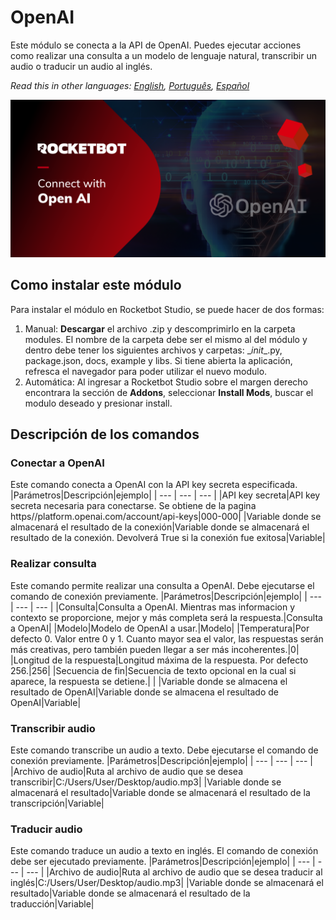 # OpenAI
  
Este módulo se conecta a la API de OpenAI. Puedes ejecutar acciones como realizar una consulta a un modelo de lenguaje natural, transcribir un audio o traducir un audio al inglés.  

*Read this in other languages: [English](Manual_OpenAI.md), [Português](Manual_OpenAI.pr.md), [Español](Manual_OpenAI.es.md)*

![banner](imgs/Banner_OpenAI.png)
## Como instalar este módulo
  
Para instalar el módulo en Rocketbot Studio, se puede hacer de dos formas:
1. Manual: __Descargar__ el archivo .zip y descomprimirlo en la carpeta modules. El nombre de la carpeta debe ser el mismo al del módulo y dentro debe tener los siguientes archivos y carpetas: \__init__.py, package.json, docs, example y libs. Si tiene abierta la aplicación, refresca el navegador para poder utilizar el nuevo modulo.
2. Automática: Al ingresar a Rocketbot Studio sobre el margen derecho encontrara la sección de **Addons**, seleccionar **Install Mods**, buscar el modulo deseado y presionar install.  


## Descripción de los comandos

### Conectar a OpenAI
  
Este comando conecta a OpenAI con la API key secreta especificada.
|Parámetros|Descripción|ejemplo|
| --- | --- | --- |
|API key secreta|API key secreta necesaria para conectarse. Se obtiene de la pagina https//platform.openai.com/account/api-keys|000-000|
|Variable donde se almacenará el resultado de la conexión|Variable donde se almacenará el resultado de la conexión. Devolverá True si la conexión fue exitosa|Variable|

### Realizar consulta
  
Este comando permite realizar una consulta a OpenAI. Debe ejecutarse el comando de conexión previamente.
|Parámetros|Descripción|ejemplo|
| --- | --- | --- |
|Consulta|Consulta a OpenAI. Mientras mas informacion y contexto se proporcione, mejor y más completa será la respuesta.|Consulta a OpenAI|
|Modelo|Modelo de OpenAI a usar.|Modelo|
|Temperatura|Por defecto 0. Valor entre 0 y 1. Cuanto mayor sea el valor, las respuestas serán más creativas, pero también pueden llegar a ser más incoherentes.|0|
|Longitud de la respuesta|Longitud máxima de la respuesta. Por defecto 256.|256|
|Secuencia de fin|Secuencia de texto opcional en la cual si aparece, la respuesta se detiene.| |
|Variable donde se almacena el resultado de OpenAI|Variable donde se almacena el resultado de OpenAI|Variable|

### Transcribir audio
  
Este comando transcribe un audio a texto. Debe ejecutarse el comando de conexión previamente.
|Parámetros|Descripción|ejemplo|
| --- | --- | --- |
|Archivo de audio|Ruta al archivo de audio que se desea transcribir|C:/Users/User/Desktop/audio.mp3|
|Variable donde se almacenará el resultado|Variable donde se almacenará el resultado de la transcripción|Variable|

### Traducir audio
  
Este comando traduce un audio a texto en inglés. El comando de conexión debe ser ejecutado previamente.
|Parámetros|Descripción|ejemplo|
| --- | --- | --- |
|Archivo de audio|Ruta al archivo de audio que se desea traducir al inglés|C:/Users/User/Desktop/audio.mp3|
|Variable donde se almacenará el resultado|Variable donde se almacenará el resultado de la traducción|Variable|
